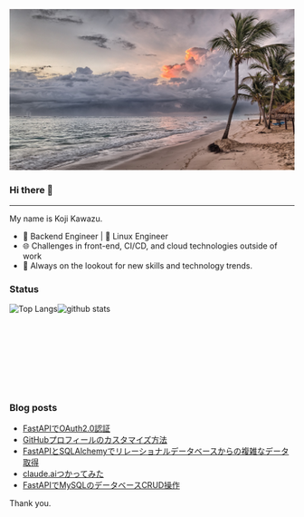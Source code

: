 <!--
**kojikawazu/kojikawazu** is a ✨ _special_ ✨ repository because its `README.md` (this file) appears on your GitHub profile.

Here are some ideas to get you started:

- 🔭 I’m currently working on ...
- 🌱 I’m currently learning ...
- 👯 I’m looking to collaborate on ...
- 🤔 I’m looking for help with ...
- 💬 Ask me about ...
- 📫 How to reach me: ...
- 😄 Pronouns: ...
- ⚡ Fun fact: ...
-->

![hello-world](./images/beach-1236581_1920.jpg)

### Hi there 👋

---

My name is Koji Kawazu.

- 🔧 Backend Engineer | 🐧 Linux Engineer
- 🌐 Challenges in front-end, CI/CD, and cloud technologies outside of work
- 📡 Always on the lookout for new skills and technology trends.


### Status

<div style="display: flex;">
  <img alt="Top Langs" height="150px" src="https://github-readme-stats.vercel.app/api/top-langs/?username=kojikawazu&https://github.com/anuraghazra/github-readme-stats" />
  <img alt="github stats" height="150px" src="https://github-readme-stats.vercel.app/api?username=kojikawazu&show_icons=true&theme=transparent" />
</div>

### Blog posts

<!-- BLOG-POST-LIST:START -->
- [FastAPIでOAuth2.0認証](https://zenn.dev/kou_kawa/articles/10-oauth20-fastapi)
- [GitHubプロフィールのカスタマイズ方法](https://qiita.com/kawasan/items/f50dbfb5ef63163f37a8)
- [FastAPIとSQLAlchemyでリレーショナルデータベースからの複雑なデータ取得](https://zenn.dev/kou_kawa/articles/09-second-mysql-fastapi)
- [claude.aiつかってみた](https://qiita.com/kawasan/items/8d61322c3fc35bf9928e)
- [FastAPIでMySQLのデータベースCRUD操作](https://zenn.dev/kou_kawa/articles/08-first-mysql-fastapi)
<!-- BLOG-POST-LIST:END -->

Thank you.